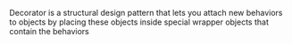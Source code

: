 Decorator is a structural design pattern that lets you attach new behaviors to objects by 
placing these objects inside special wrapper objects that contain the behaviors

